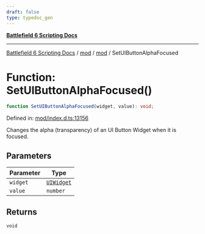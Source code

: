 ```yaml
---
draft: false
type: typedoc_gen
---
```


[**Battlefield 6 Scripting Docs**](../../../_index.md)

***

[Battlefield 6 Scripting Docs](../../../_index.md) / [mod](../../_index.md) / [mod](../_index.md) / SetUIButtonAlphaFocused

# Function: SetUIButtonAlphaFocused()

```ts
function SetUIButtonAlphaFocused(widget, value): void;
```

Defined in: [mod/index.d.ts:13156](https://github.com/battlefield-portal-community/portal-docs/blob/6d87e21c5922a3efb03c634dbe98e5fe6e797672/generators/santiago/mod/index.d.ts#L13156)

Changes the alpha (transparency) of an UI Button Widget when it is focused.

## Parameters

| Parameter | Type |
| ------ | ------ |
| `widget` | [`UIWidget`](../UIWidget/_index.md) |
| `value` | `number` |

## Returns

`void`
